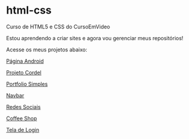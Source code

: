 # html-css
 Curso de HTML5 e CSS do CursoEmVideo

 Estou aprendendo a criar sites e agora vou gerenciar meus repositórios!

Acesse os meus projetos abaixo:
<p><a href="https://gustavogarciac.github.io/html-css/desafios/d010/" target="_blank">Página Android</a></p>
<p><a href="https://gustavogarciac.github.io/html-css/desafios/d013%20-%20projeto%20cordel/" target="_blank">Projeto Cordel</a></p>
<p><a href="https://gustavogarciac.github.io/html-css/projetos_pessoais/p005%20-%20portfolio/" target="_blank">Portfolio Simples</a></p>
<p><a href="https://gustavogarciac.github.io/html-css/projetos_pessoais/p006%20-%20navbar/" target="_blank">Navbar</a></p>
<p><a href="https://gustavogarciac.github.io/projeto-social/index.html" target="_blank">Redes Sociais</a></p>
<p><a href="https://gustavogarciac.github.io/html-css/projetos_pessoais/p007%20-%20coffee%20shop/" target="_blank">Coffee Shop</a></p>
<p><a href="https://gustavogarciac.github.io/projeto-tela-login/index.html" target="_blank">Tela de Login</p>